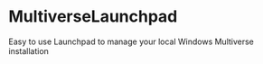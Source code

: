 MultiverseLaunchpad
===================

Easy to use Launchpad to manage your local Windows Multiverse installation
